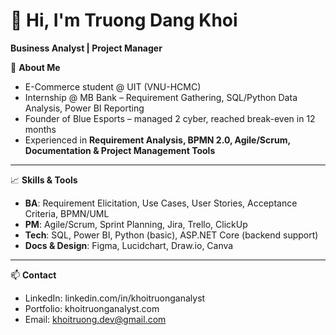 # 👋 Hi, I'm Truong Dang Khoi
**Business Analyst | Project Manager**

🎯 **About Me**
- E-Commerce student @ UIT (VNU-HCMC)  
- Internship @ MB Bank – Requirement Gathering, SQL/Python Data Analysis, Power BI Reporting  
- Founder of Blue Esports – managed 2 cyber, reached break-even in 12 months  
- Experienced in **Requirement Analysis, BPMN 2.0, Agile/Scrum, Documentation & Project Management Tools**

---

📈 **Skills & Tools**
- **BA**: Requirement Elicitation, Use Cases, User Stories, Acceptance Criteria, BPMN/UML  
- **PM**: Agile/Scrum, Sprint Planning, Jira, Trello, ClickUp  
- **Tech**: SQL, Power BI, Python (basic), ASP.NET Core (backend support)  
- **Docs & Design**: Figma, Lucidchart, Draw.io, Canva  

---

📫 **Contact**
- LinkedIn: linkedin.com/in/khoitruonganalyst
- Portfolio: khoitruonganalyst.com  
- Email: khoitruong.dev@gmail.com

